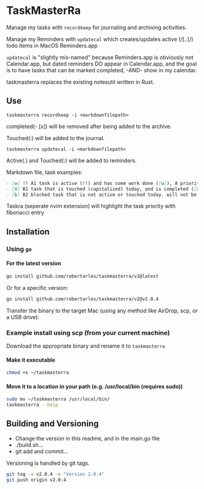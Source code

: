 # TaskMasterRa

Manage my tasks with `recordkeep` for journaling and archiving activities.

Manage my Reminders with `updatecal` which creates/updates active (/[.:]/) todo items in MacOS Reminders.app

`updatecal` is "slightly mis-named" because Reminders.app is obviously not Calendar.app, but dated reminders DO appear in Calendar.app, and the goal is to have tasks that can be marked completed, -AND- show in my calendar.

taskmasterra replaces the existing notesutil written in Rust.

## Use

`taskmasterra recordkeep -i <markdownfilepath>`

completed(- [x]) will be removed after being added to the archive.

Touched(:) will be added to the journal.

`taskmasterra updatecal -i <markdownfilepath>`

Active(.) and Touched(:) will be added to reminders.

Markdown file, task examples:

``` markdown
- [w] !! A1 task is active (!!) and has some work done ([w]), A priority and fibonacci est effort 1, active or touched so added to reminders due today
- [X] B1 task that is touched (capitalized) today, and is completed ([X]) active or touched so added to reminders due today
- [b] B2 blocked task that is not active or touched today. will not be added to reminders
```

Taskra (seperate nvim extension) will highlight the task priority with fibonacci entry

## Installation

### Using `go`

#### For the latest version

```bash
go install github.com/robertarles/taskmasterra/v2@latest
```

Or for a specific version:

```bash
go install github.com/robertarles/taskmasterra/v2@v2.0.4
```

Transfer the binary to the target Mac (using any method like AirDrop, scp, or a USB drive):

### Example install using scp (from your current machine)

Download the appropriate binary and rename it to `taskmasterra`

#### Make it executable

```bash
chmod +x ~/taskmasterra
```

#### Move it to a location in your path (e.g. /usr/local/bin (requires sudo))

```bash
sudo mv ~/taskmasterra /usr/local/bin/
taskmasterra --help
```

## Building and Versioning

- Change the version in this readme, and in the main.go file
- ./build.sh...
- git add and commit...

Versioning is handled by git tags.

```bash
git tag -a v2.0.4 -m "Version 2.0.4"
git push origin v2.0.4
```

